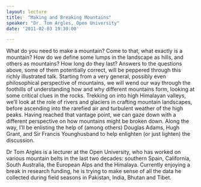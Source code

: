 ```yaml
---
layout: lecture
title:  "Making and Breaking Mountains"
speaker: "Dr. Tom Argles, Open University"
date: '2011-02-03 19:30:00'

---
```

What do you need to make a mountain? Come to that, what exactly is a mountain? How do we define some lumps in the landscape as hills, and others as mountains? How long do they last? Answers to the questions above, some of them potentially correct, will be peppered through this richly illustrated talk. Starting from a very general, possibly even philosophical perspective of mountains, we will wend our way through the foothills of understanding how and why different mountains form, looking at some critical clues in the rocks. Trekking on into high Himalayan valleys, we’ll look at the role of rivers and glaciers in crafting mountain landscapes, before ascending into the rarefied air and turbulent weather of the high peaks. Having reached that vantage point, we can gaze down with a different perspective on how mountains might be broken down. Along the way, I’ll be enlisting the help of (among others) Douglas Adams, Hugh Grant, and Sir Francis Younghusband to help enlighten (or just lighten) the discussion.

Dr Tom Argles is a lecturer at the Open University, who has worked on various mountain belts in the last two decades: southern Spain, California, South Australia, the European Alps and the Himalaya. Currently enjoying a break in research funding, he is trying to make sense of all the data he collected during field seasons in Pakistan, India, Bhutan and Tibet.